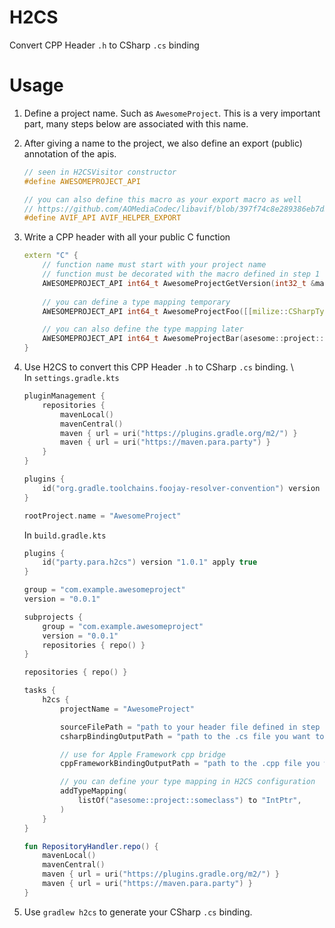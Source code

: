 # H2CS

Convert CPP Header `.h` to CSharp `.cs` binding

# Usage

1. Define a project name. Such as `AwesomeProject`. This is a very important part, many steps below are associated with
   this name.

2. After giving a name to the project, we also define an export (public) annotation of the apis.
    ```c
    // seen in H2CSVisitor constructor
    #define AWESOMEPROJECT_API
   
    // you can also define this macro as your export macro as well
    // https://github.com/AOMediaCodec/libavif/blob/397f74c8e289386eb7d309b2f8041d8a190db29a/include/avif/avif.h#L43
    #define AVIF_API AVIF_HELPER_EXPORT
    ```

3. Write a CPP header with all your public C function
    ```cpp
    extern "C" {
        // function name must start with your project name
        // function must be decorated with the macro defined in step 1        
        AWESOMEPROJECT_API int64_t AwesomeProjectGetVersion(int32_t &major, int32_t &minor, int32_t &patch);
        
        // you can define a type mapping temporary
        AWESOMEPROJECT_API int64_t AwesomeProjectFoo([[milize::CSharpType("void*")]] void *data);
   
        // you can also define the type mapping later
        AWESOMEPROJECT_API int64_t AwesomeProjectBar(asesome::project::someclass *t);
    }
    ```
   
4. Use H2CS to convert this CPP Header `.h` to CSharp `.cs` binding. \  
   In `settings.gradle.kts`
    ```kotlin
    pluginManagement {
        repositories {
            mavenLocal()
            mavenCentral()
            maven { url = uri("https://plugins.gradle.org/m2/") }
            maven { url = uri("https://maven.para.party") }
        }
    }
    
    plugins {
        id("org.gradle.toolchains.foojay-resolver-convention") version "0.8.0"
    }
    
    rootProject.name = "AwesomeProject"
    ```
   In `build.gradle.kts`
    ```kotlin
    plugins {
        id("party.para.h2cs") version "1.0.1" apply true
    }
    
    group = "com.example.awesomeproject"
    version = "0.0.1"
    
    subprojects {
        group = "com.example.awesomeproject"
        version = "0.0.1"
        repositories { repo() }
    }
    
    repositories { repo() }
    
    tasks {
        h2cs {
            projectName = "AwesomeProject"

            sourceFilePath = "path to your header file defined in step 3" 
            csharpBindingOutputPath = "path to the .cs file you want to save"
    
            // use for Apple Framework cpp bridge
            cppFrameworkBindingOutputPath = "path to the .cpp file you want to save"
   
            // you can define your type mapping in H2CS configuration
            addTypeMapping(
                listOf("asesome::project::someclass") to "IntPtr",
            )
        }
    }
    
    fun RepositoryHandler.repo() {
        mavenLocal()
        mavenCentral()
        maven { url = uri("https://plugins.gradle.org/m2/") }
        maven { url = uri("https://maven.para.party") }
    }
    ```
5. Use `gradlew h2cs` to generate your CSharp `.cs` binding.
